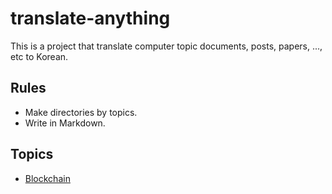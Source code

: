 # translate-anything
This is a project that translate computer topic documents, posts, papers, ..., etc to Korean.

## Rules
* Make directories by topics.
* Write in Markdown.

## Topics
* [Blockchain](./Blockchain)